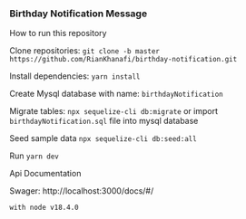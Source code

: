 ### Birthday Notification Message

How to run this repository

Clone repositories: `git clone -b master https://github.com/RianKhanafi/birthday-notification.git`

Install dependencies: `yarn install`

Create Mysql database with name: `birthdayNotification`

Migrate tables: `npx sequelize-cli db:migrate` or import `birthdayNotification.sql` file into mysql database

Seed sample data `npx sequelize-cli db:seed:all`

Run `yarn dev`

Api Documentation

Swager: http://localhost:3000/docs/#/

`with node v18.4.0`
